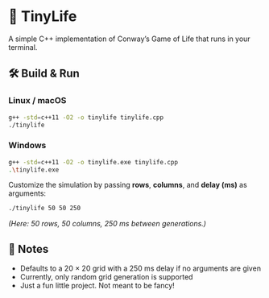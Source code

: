 # 🧬 TinyLife

A simple C++ implementation of Conway’s Game of Life that runs in your terminal.

## 🛠 Build & Run

### Linux / macOS
```bash
g++ -std=c++11 -O2 -o tinylife tinylife.cpp
./tinylife
```

### Windows
```bash
g++ -std=c++11 -O2 -o tinylife.exe tinylife.cpp
.\tinylife.exe
```

Customize the simulation by passing **rows**, **columns**, and **delay (ms)** as arguments:

```bash
./tinylife 50 50 250
```

_(Here: 50 rows, 50 columns, 250 ms between generations.)_

## 📝 Notes

* Defaults to a 20 × 20 grid with a 250 ms delay if no arguments are given
* Currently, only random grid generation is supported
* Just a fun little project. Not meant to be fancy!
